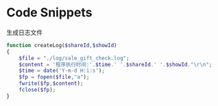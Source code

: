 Code Snippets
============
生成日志文件
```php
function createLog($shareId,$showId)
{
    $file = "./log/sale_gift_check.log";
    $content = '程序执行时间:'.$time.' '.$shareId.' '.$showId."\r\n";
    $time = date('Y-m-d H:i:s');
    $fp = fopen($file,"a");
    fwrite($fp,$content);
    fclose($fp);
}
```
